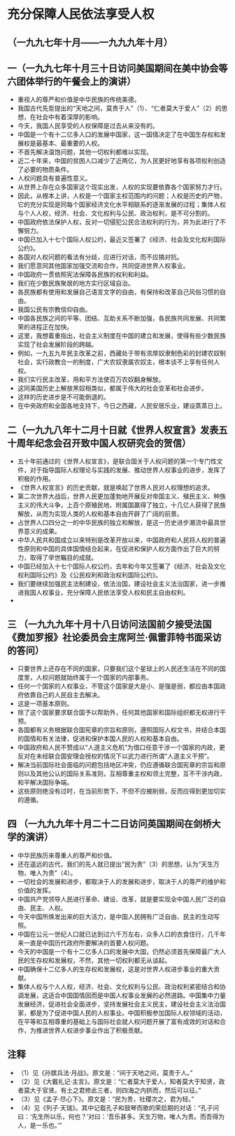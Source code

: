 # 充分保障人民依法享受人权## （一九九七年十月——一九九九年十月）
## 一（一九九七年十月三十日访问美国期间在美中协会等六团体举行的午餐会上的演讲）- 重视人的尊严和价值是中华民族的传统美德。- 我国古代先哲提出的“天地之间，莫贵于人”（1）、“仁者莫大于爱人”（2）的思想，在社会中有着深厚的影响。- 今天，我国人民享受的人权保障是过去从来没有的。- 中国是一个有十二亿多人口的发展中国家，这一国情决定了在中国生存权和发展权是最基本、最重要的人权。- 不首先解决温饱问题，其他一切权利都难以实现。- 近二十年来，中国的贫困人口减少了近两亿，为人民更好地享有各项权利创造了必要的物质条件。- 人权问题具有普遍性意义。- 从世界上存在众多国家这个现实出发，人权的实现要依靠各个国家努力才行。- 因此，从根本上讲，人权是一个国家主权范围内的问题；人权是历史的产物，它的充分实现是同每个国家经济文化水平相联系的逐渐发展的过程；集体人权与个人人权，经济、社会、文化权利与公民、政治权利，是不可分割的。- 中国政府依法保护人权，反对一切侵犯公民合法权利的行为，并为此进行了不懈努力。- 中国已加入十七个国际人权公约，最近又签署了《经济、社会及文化权利国际公约》。- 各国对人权问题的看法有分歧，应进行对话，而不应搞对抗。- 我们愿意同其他国家加强交流和合作，共同促进世界人权事业。- 中国政府一贯依照宪法保障各民族的权利和利益。- 我们在少数民族聚居的地方实行区域自治。- 各民族都有使用和发展自己语言文字的自由，有保持和改革自己风俗习惯的自由。- 我国公民有宗教信仰自由。- 中国各民族之间的平等、团结、互助关系不断加强，各民族共同发展、共同繁荣的进程正在加快。- 这里，我想着重指出，社会主义制度在中国的建立和发展，使得有些少数民族实现了社会发展阶段的跨越。- 例如，一九五九年民主改革之前，西藏处于带有浓厚奴隶制色彩的封建农奴制社会，实行政教合一的制度，广大农奴隶属农奴主，根本谈不上享有任何人权。- 我们实行民主改革，用和平方法使百万农奴翻身解放。- 这同美国历史上解放黑奴相类似，都属于伟大的社会变革和社会进步。- 这样的历史进步是不可能倒退的。- 在中央政府和全国各地支持下，今日之西藏，人民安居乐业，建设蒸蒸日上。## 二（一九九八年十二月十日就《世界人权宣言》发表五十周年纪念会召开致中国人权研究会的贺信）- 五十年前通过的《世界人权宣言》，是联合国关于人权问题的第一个专门性文件，对于指导国际人权理论与实践的发展、推动世界人权事业的进步，发挥了积极的作用。- 《世界人权宣言》的历史贡献，就是唤起了世界人民对人权理想的追求。- 第二次世界大战后，世界人民更加蓬勃地开展反对帝国主义、殖民主义、种族主义的伟大斗争，上百个原殖民地、附属国赢得了独立，十几亿人获得了民族解放，从而为实现人类的人权和基本自由开辟了广阔的前景。- 占世界人口四分之一的中华民族的独立和解放，是这一历史进步潮流中最具世界意义的成果。- 中华人民共和国成立以来特别是改革开放以来，中国政府和人民将人权的普遍性原则和中国的具体国情结合起来，在促进和保护人权方面作出了巨大的努力，取得了举世瞩目的成就。- 中国已经加入十七个国际人权公约，去年和今年又签署了《经济、社会及文化权利国际公约》及《公民权利和政治权利国际公约》。- 我们要继续加强民主法制建设，依法治国，建设社会主义法治国家，进一步推进我国人权事业，充分保障人民依法享受人权和民主自由权利。- 
## 三 （一九九九年十月十八日访问法国前夕接受法国《费加罗报》社论委员会主席阿兰·佩雷菲特书面采访的答问）- 只要世界上还存在不同的国家，只要我们这个星球上的人民还生活在不同的国度里，人权问题就始终属于一个国家的内部事务。- 任何一个国家的人权事业，不管这个国家是大是小、是强是弱，都应由本国政府依靠自己的人民自主去解决。- 这是一项基本原则。- 除了这个国家要求联合国予以帮助外，任何其他国家和国际组织都无权进行干预。- 各国都有义务根据联合国宪章的宗旨和原则，遵照国际人权文书，并结合本国的国情和有关法律，促进和保护本国人民的人权和基本自由。- 中国政府和人民不赞成以“人道主义危机”为借口任意干涉一个国家的内政，更反对在未经联合国安理会授权的情况下以武力进行所谓“人道主义干预”。- 解决当前国际社会面临的问题包括地区冲突，仍应遵循联合国宪章的宗旨和原则以及其他公认的国际关系准则，互相尊重主权和领土完整，互不干涉内政，和平解决国际争端。- 这些原则绝没有过时，在当前形势下，不但不应被削弱，反而应得到更加切实的遵循。## 四 （一九九九年十月二十二日访问英国期间在剑桥大学的演讲）- 中华民族历来尊重人的尊严和价值。- 还在遥远的古代，我们的先人就已提出“民为贵”（3）的思想，认为“天生万物，唯人为贵”（4）。- 一切社会的发展和进步，都取决于人的发展和进步，取决于人的尊严的维护和价值的发挥。- 中国共产党领导人民进行革命、建设、改革，就是要实现全中国人民广泛的自由、民主、人权。- 今天中国所焕发出来的巨大活力，是中国人民拥有广泛自由、民主的生动写照。- 中国在公元一世纪人口就已达到过六千万左右，众多人口的衣食住行，几千年来一直是中国历代政府所要解决的首要人权问题。- 今天的中国是一个有十二亿多人口的发展中大国，仍然必须首先保障最广大人民的生存权和发展权，不然，其他一切权利都无从谈起。- 中国确保十二亿多人的生存权和发展权，这是对世界人权进步事业的重大贡献。- 集体人权与个人人权，经济、社会、文化权利与公民、政治权利紧密结合和协调发展，这适合中国国情因而是中国人权事业发展的必然道路。中国集中力量发展经济，促进社会全面进步，坚持发展社会主义民主，建设社会主义法治国家，都是为了促进中国人民的人权事业。中国积极参加国际人权领域的活动，在平等和互相尊重的基础上与国际社会就人权问题开展了富有成效的对话和合作，为推进世界人权进步事业作出了积极贡献。## 注释- （1）见《孙膑兵法·月战》。原文是：“间于天地之间，莫贵于人。”- （2）见《大戴礼记·主言》。原文是：“仁者莫大于爱人，知者莫大于知贤，政者莫大于官贤。有土之君修此三者，则四海之内拱而，然后可以征。”- （3）见《孟子·尽心下》。原文是：“民为贵，社稷次之，君为轻。”- （4）见《列子·天瑞》。其中记载孔子和鼓琴而歌的荣启期的对话：“孔子问曰：‘先生所以乐，何也？’对曰：‘吾乐甚多。天生万物，唯人为贵。而吾得为人，是一乐也。’”